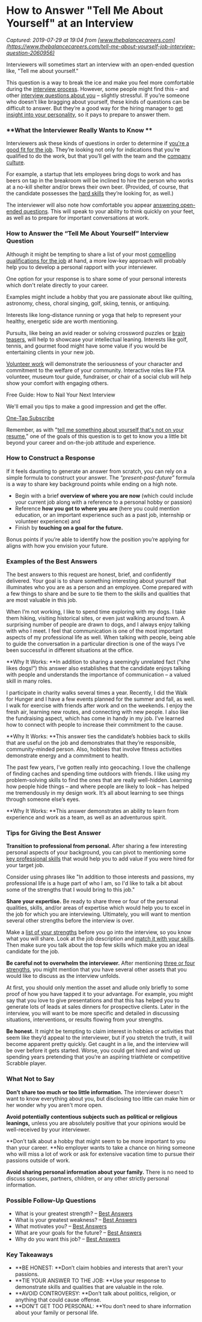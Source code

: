# How to Answer "Tell Me About Yourself" at an Interview

_Captured: 2019-07-29 at 19:04 from [www.thebalancecareers.com](https://www.thebalancecareers.com/tell-me-about-yourself-job-interview-question-2060956)_

Interviewers will sometimes start an interview with an open-ended question like, "Tell me about yourself."

This question is a way to break the ice and make you feel more comfortable during the [interview process](https://www.thebalancecareers.com/steps-in-the-job-interview-process-2061363). However, some people might find this – and other [interview questions about you](https://www.thebalancecareers.com/how-to-answer-interview-questions-about-you-2061269) – slightly stressful. If you’re someone who doesn’t like bragging about yourself, these kinds of questions can be difficult to answer. But they’re a good way for the hiring manager to [get insight into your personality](https://www.thebalancecareers.com/how-to-show-your-personality-at-an-interview-2061310), so it pays to prepare to answer them. 

###  **What the Interviewer Really Wants to Know **

Interviewers ask these kinds of questions in order to determine if [you're a good fit for the job](https://www.thebalancecareers.com/what-is-candidate-fit-2060038). They’re looking not only for indications that you’re qualified to do the work, but that you’ll gel with the team and the [company culture](https://www.thebalancecareers.com/what-is-company-culture-2062000).

For example, a startup that lets employees bring dogs to work and has beers on tap in the breakroom will be inclined to hire the person who works at a no-kill shelter and/or brews their own beer. (Provided, of course, that the candidate possesses the [hard skills](https://www.thebalancecareers.com/what-are-hard-skills-2060829) they’re looking for, as well.)

The interviewer will also note how comfortable you appear [answering open-ended questions](https://www.thebalancecareers.com/open-ended-interview-questions-and-answers-2061635). This will speak to your ability to think quickly on your feet, as well as to prepare for important conversations at work.

###  **How to Answer the “Tell Me About Yourself” Interview Question**

Although it might be tempting to share a list of your most [compelling qualifications for the job](https://www.thebalancecareers.com/how-to-match-your-qualifications-to-a-job-2060941) at hand, a more low-key approach will probably help you to develop a personal rapport with your interviewer.

One option for your response is to share some of your personal interests which don't relate directly to your career.

Examples might include a hobby that you are passionate about like quilting, astronomy, chess, choral singing, golf, skiing, tennis, or antiquing.

Interests like long-distance running or yoga that help to represent your healthy, energetic side are worth mentioning.

Pursuits, like being an avid reader or solving crossword puzzles or [brain teasers](https://www.thebalancecareers.com/brain-teaser-interview-questions-2061249), will help to showcase your intellectual leaning. Interests like golf, tennis, and gourmet food might have some value if you would be entertaining clients in your new job.

[Volunteer work](https://www.thebalancecareers.com/how-to-turn-a-volunteer-position-into-a-job-2062644) will demonstrate the seriousness of your character and commitment to the welfare of your community. Interactive roles like PTA volunteer, museum tour guide, fundraiser, or chair of a social club will help show your comfort with engaging others.

Free Guide: How to Nail Your Next Interview 

We'll email you tips to make a good impression and get the offer. 

[ One-Tap Subscribe ](bWFpbHRvOmRyZWFtam9iQHRoZWJhbGFuY2UuY29tP3N1YmplY3Q9SGl0IFNlbmQgdG8gR2V0IE91ciBGcmVlIEd1aWRlIHRvIEludGVydmlld2luZw==)

Remember, as with "[tell me something about yourself that's not on your resume](https://www.thebalancecareers.com/something-not-on-resume-2059963)," one of the goals of this question is to get to know you a little bit beyond your career and on-the-job attitude and experience.

###  **How to Construct a Response**

If it feels daunting to generate an answer from scratch, you can rely on a simple formula to construct your answer. The _“present-past-future”_ formula is a way to share key background points while ending on a high note.

  * Begin with a brief **overview of where you are now** (which could include your current job along with a reference to a personal hobby or passion)
  * Reference **how you got to where you are** (here you could mention education, or an important experience such as a past job, internship or volunteer experience) and
  * Finish by **touching on a goal for the future.**

Bonus points if you’re able to identify how the position you’re applying for aligns with how you envision your future.

###  **Examples of the Best Answers**

The best answers to this request are honest, brief, and confidently delivered. Your goal is to share something interesting about yourself that illuminates who you are as a person and an employee. Come prepared with a few things to share and be sure to tie them to the skills and qualities that are most valuable in this job.

When I’m not working, I like to spend time exploring with my dogs. I take them hiking, visiting historical sites, or even just walking around town. A surprising number of people are drawn to dogs, and I always enjoy talking with who I meet. I feel that communication is one of the most important aspects of my professional life as well. When talking with people, being able to guide the conversation in a particular direction is one of the ways I’ve been successful in different situations at the office.

**Why It Works: **In addition to sharing a seemingly unrelated fact (“she likes dogs!”) this answer also establishes that the candidate enjoys talking with people and understands the importance of communication – a valued skill in many roles.

I participate in charity walks several times a year. Recently, I did the Walk for Hunger and I have a few events planned for the summer and fall, as well. I walk for exercise with friends after work and on the weekends. I enjoy the fresh air, learning new routes, and connecting with new people. I also like the fundraising aspect, which has come in handy in my job. I’ve learned how to connect with people to increase their commitment to the cause.

**Why It Works: **This answer ties the candidate’s hobbies back to skills that are useful on the job and demonstrates that they’re responsible, community-minded person. Also, hobbies that involve fitness activities demonstrate energy and a commitment to health.

The past few years, I’ve gotten really into geocaching. I love the challenge of finding caches and spending time outdoors with friends. I like using my problem-solving skills to find the ones that are really well-hidden. Learning how people hide things – and where people are likely to look – has helped me tremendously in my design work. It’s all about learning to see things through someone else’s eyes.

**Why It Works: **This answer demonstrates an ability to learn from experience and work as a team, as well as an adventurous spirit.

###  **Tips for Giving the Best Answer**

**Transition to professional from personal.** After sharing a few interesting personal aspects of your background, you can pivot to mentioning some [key professional skills](https://www.thebalancecareers.com/list-of-the-best-skills-for-resumes-2062422) that would help you to add value if you were hired for your target job.

Consider using phrases like "In addition to those interests and passions, my professional life is a huge part of who I am, so I'd like to talk a bit about some of the strengths that I would bring to this job."

**Share your expertise.** Be ready to share three or four of the personal qualities, skills, and/or areas of expertise which would help you to excel in the job for which you are interviewing. Ultimately, you will want to mention several other strengths before the interview is over.

Make a [list of your strengths](https://www.thebalancecareers.com/resume-strengths-list-2063804) before you go into the interview, so you know what you will share. Look at the job description and [match it with your skills](https://www.thebalancecareers.com/how-to-match-your-qualifications-to-a-job-2060941). Then make sure you talk about the top few skills which make you an ideal candidate for the job.

**Be careful not to overwhelm the interviewer.** After mentioning [three or four strengths](https://www.thebalancecareers.com/what-is-your-greatest-strength-2061282), you might mention that you have several other assets that you would like to discuss as the interview unfolds.

At first, you should only mention the asset and allude only briefly to some proof of how you have tapped it to your advantage. For example, you might say that you love to give presentations and that this has helped you to generate lots of leads at sales dinners for prospective clients. Later in the interview, you will want to be more specific and detailed in discussing situations, interventions, or results flowing from your strengths.

**Be honest.** It might be tempting to claim interest in hobbies or activities that seem like they’d appeal to the interviewer, but if you stretch the truth, it will become apparent pretty quickly. Get caught in a lie, and the interview will be over before it gets started. Worse, you could get hired and wind up spending years pretending that you’re an aspiring triathlete or competitive Scrabble player.

###  **What Not to Say**

**Don’t share too much or too little information.** The interviewer doesn't want to know everything about you, but disclosing too little can make him or her wonder why you aren't more open.

**Avoid potentially contentious subjects such as political or religious leanings,** unless you are absolutely positive that your opinions would be well-received by your interviewer.

**Don’t talk about a hobby that might seem to be more important to you than your career. **No employer wants to take a chance on hiring someone who will miss a lot of work or ask for extensive vacation time to pursue their passions outside of work.

**Avoid sharing personal information about your family.** There is no need to discuss spouses, partners, children, or any other strictly personal information.

###  **Possible Follow-Up Questions**

  * What is your greatest strength? – [Best Answers](https://www.thebalancecareers.com/what-is-your-greatest-strength-2061282)
  * What is your greatest weakness? – [Best Answers](https://www.thebalancecareers.com/what-is-your-greatest-weakness-2061288)
  * What motivates you? – [Best Answers](https://www.thebalancecareers.com/job-interview-question-what-motivates-you-2061272)
  * What are your goals for the future? – [Best Answers](https://www.thebalancecareers.com/interview-questions-about-your-goals-for-the-future-2061244)
  * Why do you want this job? – [Best Answers](https://www.thebalancecareers.com/why-do-you-want-this-job-2061202)

###  Key Takeaways 

  * **BE HONEST: **Don’t claim hobbies and interests that aren’t your passions.
  * **TIE YOUR ANSWER TO THE JOB: **Use your response to demonstrate skills and qualities that are valuable in the role.
  * **AVOID CONTROVERSY: **Don’t talk about politics, religion, or anything that could cause offense.
  * **DON’T GET TOO PERSONAL: **You don’t need to share information about your family or personal life.
